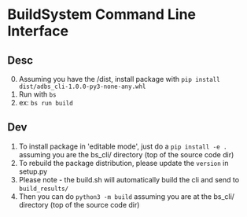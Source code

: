 # BuildSystem Command Line Interface
## Desc
0. Assuming you have the /dist, install package with ```pip install dist/adbs_cli-1.0.0-py3-none-any.whl```
1. Run with ```bs```
2. ex: ```bs run build```

## Dev
1. To install package in 'editable mode', just do a ```pip install -e .``` assuming you are the bs_cli/ directory (top of the source code dir)
2. To rebuild the package distribution, please update the `version` in setup.py
3. Please note - the build.sh will automatically build the cli and send to `build_results/`
4. Then you can do ```python3 -m build``` assuming you are at the bs_cli/ directory (top of the source code dir)

